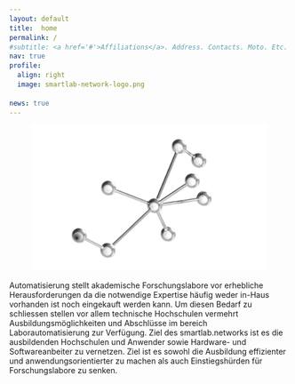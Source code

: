 ```yaml
---
layout: default
title:  home
permalink: /
#subtitle: <a href='#'>Affiliations</a>. Address. Contacts. Moto. Etc.
nav: true
profile:
  align: right
  image: smartlab-network-logo.png

news: true
---
```


<figure>
  <picture>
    <img   src=assets/img/logo-chrome.jpg >
  </picture>  
</figure>



Automatisierung stellt akademische Forschungslabore vor erhebliche Herausforderungen da die notwendige Expertise h&auml;ufig weder in-Haus vorhanden ist noch eingekauft werden kann.
Um diesen Bedarf zu schliessen stellen vor allem technische Hochschulen vermehrt Ausbildungsm&ouml;glichkeiten und Abschl&uuml;sse im bereich Laborautomatisierung zur Verf&uuml;gung.
Ziel des smartlab.networks ist es die ausbildenden Hochschulen und Anwender sowie  Hardware- und Softwareanbeiter zu vernetzen. Ziel ist es sowohl die Ausbildung effizienter
und anwendungsorientierter zu machen als auch Einstiegsh&uuml;rden für Forschungslabore zu senken.

